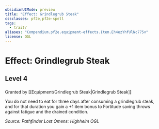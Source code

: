 ```yaml
---
obsidianUIMode: preview
title: "Effect: Grindlegrub Steak"
cssclasses: pf2e,pf2e-spell
tags:
  - trait/
aliases: "Compendium.pf2e.equipment-effects.Item.Eh4ezYhfUlNc775v"
license: OGL
---
```

# Effect: Grindlegrub Steak
## Level 4
### 






Granted by [[Equipment/Grindlegrub Steak|Grindlegrub Steak]]

You do not need to eat for three days after consuming a grindlegrub steak, and for that duration you gain a +1 item bonus to Fortitude saving throws against fatigue and the drained condition.

*Source: Pathfinder Lost Omens: Highhelm*
*OGL*